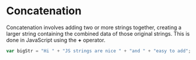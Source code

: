 # Concatenation

Concatenation involves adding two or more strings together, creating a larger string containing the combined data of those original strings. This is done in JavaScript using the **+** operator.

```javascript
var bigStr = "Hi " + "JS strings are nice " + "and " + "easy to add";
```

